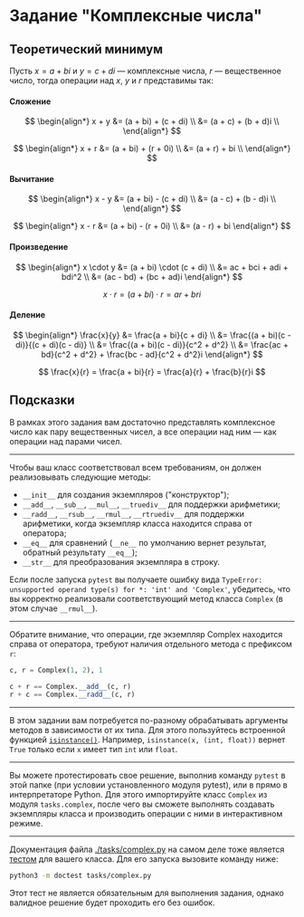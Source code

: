 # Задание "Комплексные числа"

## Теоретический минимум

Пусть $x = a + bi$ и $y = c + di$ &mdash; комплексные числа, $r$ &mdash; вещественное число, тогда операции над $x$, $y$ и $r$ представимы так:

#### Сложение

$$
\begin{align*}
x + y &= (a + bi) + (c + di) \\
&= (a + c) + (b + d)i \\
\end{align*}
$$

$$
\begin{align*}
x + r &= (a + bi) + (r + 0i) \\
&= (a + r) + bi \\
\end{align*}
$$

#### Вычитание

$$
\begin{align*}
x - y &= (a + bi) - (c + di) 
\\ &= (a - c) + (b - d)i \\
\end{align*}
$$

$$
\begin{align*}
x - r &= (a + bi) - (r + 0i) 
\\ &= (a - r) + bi
\end{align*}
$$

#### Произведение

$$
\begin{align*}
x \cdot y &=  (a + bi) \cdot (c + di) \\
&= ac + bci + adi + bdi^2 \\
&= (ac - bd) + (bc + ad)i
\end{align*}
$$

$$
x \cdot r = (a + bi) \cdot r = ar + bri
$$

#### Деление

$$
\begin{align*}
\frac{x}{y} &= \frac{a + bi}{c + di} \\   
&= \frac{(a + bi)(c - di)}{(c + di)(c - di)} \\
&= \frac{(a + bi)(c - di)}{c^2 + d^2} \\
&= \frac{ac + bd}{c^2 + d^2} + \frac{bc - ad}{c^2 + d^2}i
\end{align*}
$$

$$
\frac{x}{r} = \frac{a + bi}{r} = \frac{a}{r} + \frac{b}{r}i
$$

## Подсказки

В рамках этого задания вам достаточно представлять комплексное число как пару вещественных чисел, а все операции над ним &mdash; как операции над парами чисел.

---

Чтобы ваш класс соответствовал всем требованиям, он должен реализовывать следующие методы:

- `__init__` для создания экземпляров ("конструктор");
- `__add__`, `__sub__`, `__mul__`, `__truediv__` для поддержки арифметики;
- `__radd__`, `__rsub__`, `__rmul__`, `__rtruediv__` для поддержки арифметики, когда экземпляр класса находится справа от оператора;
- `__eq__` для сравнений (`__ne__` по умолчанию вернет результат, обратный результату `__eq__`);
- `__str__` для преобразования экземпляра в строку.

Если после запуска `pytest` вы получаете ошибку вида `TypeError: unsupported operand type(s) for *: 'int' and 'Complex'`, убедитесь, что вы корректно реализовали соответствующий метод класса `Complex` (в этом случае `__rmul__`). 

---

Обратите внимание, что операции, где экземпляр Complex находится справа от оператора, требуют наличия отдельного метода с префиксом `r`: 

```python
c, r = Complex(1, 2), 1

c + r == Complex.__add__(c, r)
r + c == Complex.__radd__(c, r)
```

---

В этом задании вам потребуется по-разному обрабатывать аргументы методов в зависимости от их типа. Для этого пользуйтесь встроенной функцией [`isinstance()`](https://docs.python.org/3/library/functions.html#isinstance). Например, `isinstance(x, (int, float))` вернет `True` только если `x` имеет тип `int` или `float`.

---

Вы можете протестировать свое решение, выполнив команду `pytest` в этой папке (при условии установленного модуля pytest), или в прямо в интерпретаторе Python. Для этого импортируйте класс `Complex` из модуля `tasks.complex`, после чего вы сможете выполнять создавать экземпляры класса и производить операции с ними в интерактивном режиме.

---

Документация файла [./tasks/complex.py](./tasks/complex.py) на самом деле тоже является [тестом](https://docs.python.org/3/library/doctest.html) для вашего класса. Для его запуска вызовите команду ниже:

```sh
python3 -m doctest tasks/complex.py
```

Этот тест не является обязательным для выполнения задания, однако валидное решение будет проходить его без ошибок.
